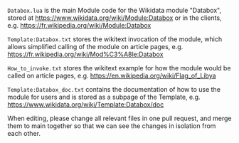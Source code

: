 `Databox.lua` is the main Module code for the Wikidata module "Databox", stored at https://www.wikidata.org/wiki/Module:Databox or in the clients, e.g. https://fr.wikipedia.org/wiki/Module:Databox

`Template:Databox.txt` stores the wikitext invocation of the module, which allows simplified calling of the module on article pages, e.g. https://fr.wikipedia.org/wiki/Mod%C3%A8le:Databox

`How_to_invoke.txt` stores the wikitext example for how the module would be called on article pages, e.g. https://en.wikipedia.org/wiki/Flag_of_Libya

`Template:Databox_doc.txt` contains the documentation of how to use the module for users and is stored as a subpage of the Template, e.g. https://www.wikidata.org/wiki/Template:Databox/doc 

When editing, please change all relevant files in one pull request, and merge them to main together so that we can see the changes in isolation from each other. 
